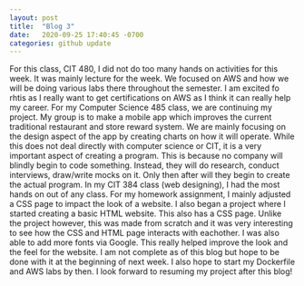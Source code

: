 ```yaml
---
layout: post
title:  "Blog 3"
date:   2020-09-25 17:40:45 -0700
categories: github update
---
```

For this class, CIT 480, I did not do too many hands on activities for this week. It was mainly lecture for the week. We focused on AWS and how we will be doing various labs there throughout the semester. I am excited fo rhtis as I really want to get certifications on AWS as I think it can really help my career. For my Computer Science 485 class, we are continuing my project. My group is to make a mobile app which improves the current traditional restaurant and store reward system. We are mainly focusing on the design aspect of the app by creating charts on how it will operate. While this does not deal directly with computer science or CIT, it is a very important aspect of creating a program. This is because no company will blindly begin to code something. Instead, they will do research, conduct interviews, draw/write mocks on it. Only then after will they begin to create the actual program. In my CIT 384 class (web designing), I had the most hands on out of any class. For my homework assignment, I mainly adjusted a CSS page to impact the look of a website. I also began a project where I started creating a basic HTML website. This also has a CSS page. Unlike the project however, this was made from scratch and it was very interesting to see how the CSS and HTML page interacts with eachother. I was also able to add more fonts via Google. This really helped improve the look and the feel for the website. I am not complete as of this blog but hope to be done with it at the beginning of next week. I also hope to start my Dockerfile and AWS labs by then. I look forward to resuming my project after this blog! 
